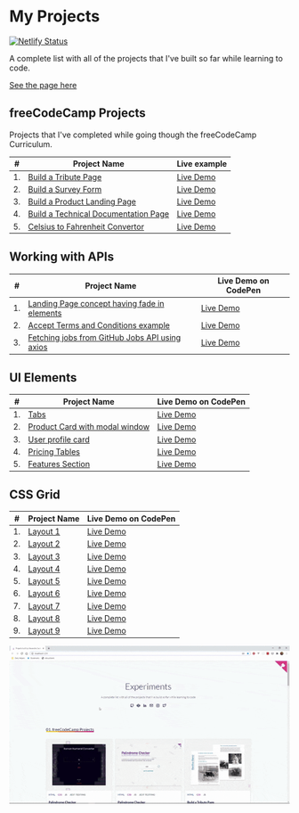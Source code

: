 # My Projects

[![Netlify Status](https://api.netlify.com/api/v1/badges/e7238fb5-9d1e-4b84-a9d6-3522aa909777/deploy-status)](https://app.netlify.com/sites/my-projects/deploys)

A complete list with all of the projects that I've built so far while learning to code.

[See the page here](https://my-projects.netlify.app/)

## freeCodeCamp Projects

Projects that I've completed while going though the freeCodeCamp Curriculum.

|  #  | Project Name                                                                                                                                                                                     | Live example                                                 |
| :-: | ------------------------------------------------------------------------------------------------------------------------------------------------------------------------------------------------ | ------------------------------------------------------------ |
| 1.  | [Build a Tribute Page](https://github.com/alexandracaulea/freecodecamp-projects/tree/master/Responsive-Web-Design-Projects/Build%20a%20Tribute%20Page)                                           | [Live Demo](https://codepen.io/alexandracaulea/full/MWwgbEv) |
| 2.  | [Build a Survey Form](https://github.com/alexandracaulea/freecodecamp-projects/tree/master/Responsive-Web-Design-Projects/Build%20a%20Survey%20Form)                                             | [Live Demo](https://codepen.io/alexandracaulea/full/YzXdNbY) |
| 3.  | [Build a Product Landing Page](https://github.com/alexandracaulea/freecodecamp-projects/tree/master/Responsive-Web-Design-Projects/Build%20a%20Product%20Landing%20Page)                         | [Live Demo](https://codepen.io/alexandracaulea/full/QWbObOQ) |
| 4.  | [Build a Technical Documentation Page](https://github.com/alexandracaulea/freecodecamp-projects/tree/master/Responsive-Web-Design-Projects/Build%20a%20Technical%20Documentation%20Page)         | [Live Demo](https://codepen.io/alexandracaulea/full/zYGKdzZ) |
| 5.  | [Celsius to Fahrenheit Convertor](https://github.com/alexandracaulea/freecodecamp-projects/tree/master/JavaScript-Algorithms-and-Data-Structures-Projects/Celsius%20to%20Fahrenheit%20Convertor) | [Live Demo](https://codepen.io/alexandracaulea/full/rNVKLor) |

## Working with APIs

|  #  | Project Name                                                                                                                                          | Live Demo on CodePen                                         |
| :-: | ----------------------------------------------------------------------------------------------------------------------------------------------------- | ------------------------------------------------------------ |
| 1.  | [Landing Page concept having fade in elements](https://github.com/alexandracaulea/working-with-apis/tree/master/Sign%20up%20Landing%20Page)           | [Live Demo](https://codepen.io/alexandracaulea/full/mdygyxV) |
| 2.  | [Accept Terms and Conditions example](https://github.com/alexandracaulea/working-with-apis/tree/master/Accept%20Terms%20and%20Conditions%20Component) | [Live Demo](https://codepen.io/alexandracaulea/full/VwYOPKM) |
| 3.  | [Fetching jobs from GitHub Jobs API using axios](https://github.com/alexandracaulea/working-with-apis/tree/master/Fetching%20and%20Displaying%20Jobs) | [Live Demo](https://codepen.io/alexandracaulea/full/VwLBGOj) |

## UI Elements

|  #  | Project Name                                                                                                | Live Demo on CodePen                                         |
| :-: | ----------------------------------------------------------------------------------------------------------- | ------------------------------------------------------------ |
| 1.  | [Tabs](https://github.com/alexandracaulea/ui-elements/tree/master/UI%20Tabs)                                | [Live Demo](https://codepen.io/alexandracaulea/full/zYxmoop) |
| 2.  | [Product Card with modal window](https://github.com/alexandracaulea/ui-elements/tree/master/Product%20Card) | [Live Demo](https://codepen.io/alexandracaulea/full/QWwJgdM) |
| 3.  | [User profile card](https://github.com/alexandracaulea/ui-elements/tree/master/User%20Profile%20Card)       | [Live Demo](https://codepen.io/alexandracaulea/full/wvBLyqJ) |
| 4.  | [Pricing Tables](https://github.com/alexandracaulea/ui-elements/tree/master/Pricing%20Tables)               | [Live Demo](https://codepen.io/alexandracaulea/full/xxGVPYd) |
| 5.  | [Features Section](https://github.com/alexandracaulea/ui-elements/tree/master/Four%20Card%20Layout)         | [Live Demo](https://codepen.io/alexandracaulea/full/dyoOJKd) |

## CSS Grid

|  #  | Project Name                                                         | Live Demo on CodePen                                         |
| :-: | -------------------------------------------------------------------- | ------------------------------------------------------------ |
| 1.  | [Layout 1](https://github.com/alexandracaulea/layouts/tree/master/1) | [Live Demo](https://codepen.io/alexandracaulea/full/VwYMwRp) |
| 2.  | [Layout 2](https://github.com/alexandracaulea/layouts/tree/master/2) | [Live Demo](https://codepen.io/alexandracaulea/full/QWwmdPG) |
| 3.  | [Layout 3](https://github.com/alexandracaulea/layouts/tree/master/3) | [Live Demo](https://codepen.io/alexandracaulea/full/ZEYoGmz) |
| 4.  | [Layout 4](https://github.com/alexandracaulea/layouts/tree/master/4) | [Live Demo](https://codepen.io/alexandracaulea/full/ZEYoaPe) |
| 5.  | [Layout 5](https://github.com/alexandracaulea/layouts/tree/master/5) | [Live Demo](https://codepen.io/alexandracaulea/full/abzGrjz) |
| 6.  | [Layout 6](https://github.com/alexandracaulea/layouts/tree/master/6) | [Live Demo](https://codepen.io/alexandracaulea/full/wvBxGYr) |
| 7.  | [Layout 7](https://github.com/alexandracaulea/layouts/tree/master/7) | [Live Demo](https://codepen.io/alexandracaulea/full/JjoBwZL) |
| 8.  | [Layout 8](https://github.com/alexandracaulea/layouts/tree/master/8) | [Live Demo](https://codepen.io/alexandracaulea/full/JjoavbN) |
| 9.  | [Layout 9](https://github.com/alexandracaulea/layouts/tree/master/9) | [Live Demo](https://codepen.io/alexandracaulea/full/Exaddav) |

![projects](all-projects.gif)
